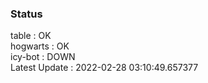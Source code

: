 ### Status


table : OK  
hogwarts : OK  
icy-bot : DOWN  
Latest Update : 2022-02-28 03:10:49.657377
